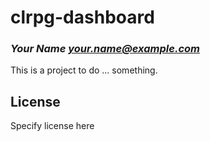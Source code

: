 # clrpg-dashboard
### _Your Name <your.name@example.com>_

This is a project to do ... something.

## License

Specify license here

